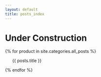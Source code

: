 ```yaml
---
layout: default
title: posts_index
---
```


# Under Construction


   {% for product in site.categories.all_posts %}
  <ul>
  {{ posts.title }}
 
  </ul>
  {% endfor %}


 
